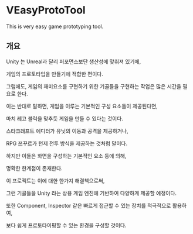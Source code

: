 # VEasyProtoTool
This is very easy game prototyping tool.

## 개요
Unity 는 Unreal과 달리 퍼포먼스보단 생산성에 맞춰져 있기에,

  게임의 프로토타입을 만들기에 적합한 편이다.  
  
  
  그럼에도, 게임의 재미요소를 구현하기 위한 기골들을 구현하는 작업은 많은 시간을 필요로 한다.
  
  
  이는 반대로 말하면, 게임을 이루는 기본적인 구성 요소들이 제공된다면,
  
  마치 레고 블럭을 맞추듯 게임을 만들 수 있다는 것이다.
  
  
  스타크래프트 에디터가 유닛의 이동과 공격을 제공하거나,
  
  RPG 쯔꾸르가 턴제 전투 방식을 제공하는 것처럼 말이다.
  
  
  하지만 이들은 화면을 구성하는 기본적인 요소 등에 의해,
  
  명확한 한계점이 존재한다.
  
  
  이 프로젝트는 이에 대한 한가지 해결책으로써,
  
  그런 기골들을 Unity 라는 상용 게임 엔진에 기반하여 다양하게 제공할 예정이다.
  
  
  또한 Component, Inspector 같은 빠르게 접근할 수 있는 장치를 적극적으로 활용하여,
  
  보다 쉽게 프로토타이핑할 수 있는 환경을 구성할 것이다.

